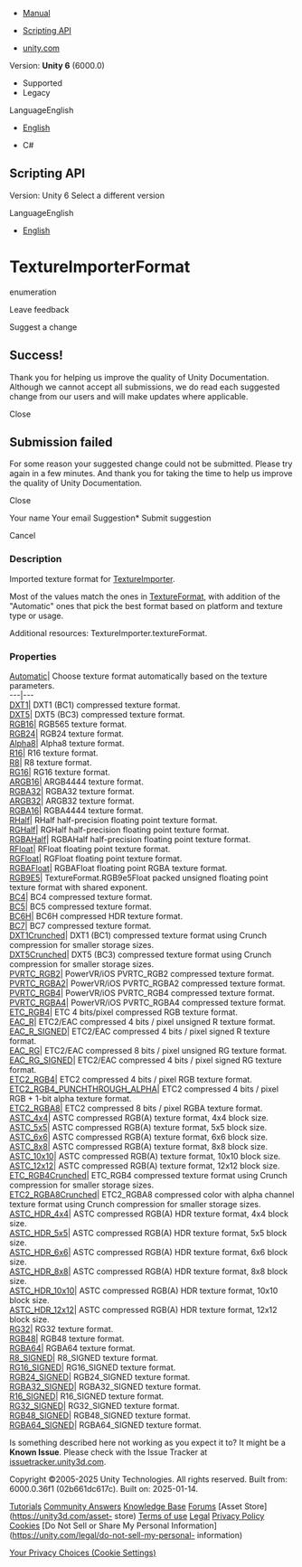 [ ]()

  * [Manual](../Manual/index.html)
  * [Scripting API](../ScriptReference/index.html)

  * [unity.com](https://unity.com/)

Version: **Unity 6** (6000.0)

  * Supported
  * Legacy

LanguageEnglish

  * [English]()

  * C#

[ ](https://docs.unity3d.com)

## Scripting API

Version: Unity 6 Select a different version

LanguageEnglish

  * [English]()

# TextureImporterFormat

enumeration

Leave feedback

Suggest a change

## Success!

Thank you for helping us improve the quality of Unity Documentation. Although
we cannot accept all submissions, we do read each suggested change from our
users and will make updates where applicable.

Close

## Submission failed

For some reason your suggested change could not be submitted. Please <a>try
again</a> in a few minutes. And thank you for taking the time to help us
improve the quality of Unity Documentation.

Close

Your name Your email Suggestion* Submit suggestion

Cancel

[ ]()

### Description

Imported texture format for [TextureImporter](TextureImporter.html).

Most of the values match the ones in [TextureFormat](TextureFormat.html), with
addition of the "Automatic" ones that pick the best format based on platform
and texture type or usage.  
  
Additional resources: TextureImporter.textureFormat.

### Properties

[Automatic](TextureImporterFormat.Automatic.html)| Choose texture format
automatically based on the texture parameters.  
---|---  
[DXT1](TextureImporterFormat.DXT1.html)|  DXT1 (BC1) compressed texture
format.  
[DXT5](TextureImporterFormat.DXT5.html)|  DXT5 (BC3) compressed texture
format.  
[RGB16](TextureImporterFormat.RGB16.html)|  RGB565 texture format.  
[RGB24](TextureImporterFormat.RGB24.html)|  RGB24 texture format.  
[Alpha8](TextureImporterFormat.Alpha8.html)|  Alpha8 texture format.  
[R16](TextureImporterFormat.R16.html)|  R16 texture format.  
[R8](TextureImporterFormat.R8.html)|  R8 texture format.  
[RG16](TextureImporterFormat.RG16.html)|  RG16 texture format.  
[ARGB16](TextureImporterFormat.ARGB16.html)|  ARGB4444 texture format.  
[RGBA32](TextureImporterFormat.RGBA32.html)|  RGBA32 texture format.  
[ARGB32](TextureImporterFormat.ARGB32.html)|  ARGB32 texture format.  
[RGBA16](TextureImporterFormat.RGBA16.html)|  RGBA4444 texture format.  
[RHalf](TextureImporterFormat.RHalf.html)|  RHalf half-precision floating
point texture format.  
[RGHalf](TextureImporterFormat.RGHalf.html)|  RGHalf half-precision floating
point texture format.  
[RGBAHalf](TextureImporterFormat.RGBAHalf.html)|  RGBAHalf half-precision
floating point texture format.  
[RFloat](TextureImporterFormat.RFloat.html)|  RFloat floating point texture
format.  
[RGFloat](TextureImporterFormat.RGFloat.html)|  RGFloat floating point texture
format.  
[RGBAFloat](TextureImporterFormat.RGBAFloat.html)|  RGBAFloat floating point
RGBA texture format.  
[RGB9E5](TextureImporterFormat.RGB9E5.html)|  TextureFormat.RGB9e5Float packed
unsigned floating point texture format with shared exponent.  
[BC4](TextureImporterFormat.BC4.html)|  BC4 compressed texture format.  
[BC5](TextureImporterFormat.BC5.html)|  BC5 compressed texture format.  
[BC6H](TextureImporterFormat.BC6H.html)|  BC6H compressed HDR texture format.  
[BC7](TextureImporterFormat.BC7.html)|  BC7 compressed texture format.  
[DXT1Crunched](TextureImporterFormat.DXT1Crunched.html)| DXT1 (BC1) compressed
texture format using Crunch compression for smaller storage sizes.  
[DXT5Crunched](TextureImporterFormat.DXT5Crunched.html)| DXT5 (BC3) compressed
texture format using Crunch compression for smaller storage sizes.  
[PVRTC_RGB2](TextureImporterFormat.PVRTC_RGB2.html)| PowerVR/iOS PVRTC_RGB2
compressed texture format.  
[PVRTC_RGBA2](TextureImporterFormat.PVRTC_RGBA2.html)| PowerVR/iOS PVRTC_RGBA2
compressed texture format.  
[PVRTC_RGB4](TextureImporterFormat.PVRTC_RGB4.html)| PowerVR/iOS PVRTC_RGB4
compressed texture format.  
[PVRTC_RGBA4](TextureImporterFormat.PVRTC_RGBA4.html)| PowerVR/iOS PVRTC_RGBA4
compressed texture format.  
[ETC_RGB4](TextureImporterFormat.ETC_RGB4.html)| ETC 4 bits/pixel compressed
RGB texture format.  
[EAC_R](TextureImporterFormat.EAC_R.html)| ETC2/EAC compressed 4 bits / pixel
unsigned R texture format.  
[EAC_R_SIGNED](TextureImporterFormat.EAC_R_SIGNED.html)| ETC2/EAC compressed 4
bits / pixel signed R texture format.  
[EAC_RG](TextureImporterFormat.EAC_RG.html)| ETC2/EAC compressed 8 bits /
pixel unsigned RG texture format.  
[EAC_RG_SIGNED](TextureImporterFormat.EAC_RG_SIGNED.html)| ETC2/EAC compressed
4 bits / pixel signed RG texture format.  
[ETC2_RGB4](TextureImporterFormat.ETC2_RGB4.html)| ETC2 compressed 4 bits /
pixel RGB texture format.  
[ETC2_RGB4_PUNCHTHROUGH_ALPHA](TextureImporterFormat.ETC2_RGB4_PUNCHTHROUGH_ALPHA.html)|
ETC2 compressed 4 bits / pixel RGB + 1-bit alpha texture format.  
[ETC2_RGBA8](TextureImporterFormat.ETC2_RGBA8.html)| ETC2 compressed 8 bits /
pixel RGBA texture format.  
[ASTC_4x4](TextureImporterFormat.ASTC_4x4.html)| ASTC compressed RGB(A)
texture format, 4x4 block size.  
[ASTC_5x5](TextureImporterFormat.ASTC_5x5.html)| ASTC compressed RGB(A)
texture format, 5x5 block size.  
[ASTC_6x6](TextureImporterFormat.ASTC_6x6.html)| ASTC compressed RGB(A)
texture format, 6x6 block size.  
[ASTC_8x8](TextureImporterFormat.ASTC_8x8.html)| ASTC compressed RGB(A)
texture format, 8x8 block size.  
[ASTC_10x10](TextureImporterFormat.ASTC_10x10.html)| ASTC compressed RGB(A)
texture format, 10x10 block size.  
[ASTC_12x12](TextureImporterFormat.ASTC_12x12.html)| ASTC compressed RGB(A)
texture format, 12x12 block size.  
[ETC_RGB4Crunched](TextureImporterFormat.ETC_RGB4Crunched.html)| ETC_RGB4
compressed texture format using Crunch compression for smaller storage sizes.  
[ETC2_RGBA8Crunched](TextureImporterFormat.ETC2_RGBA8Crunched.html)|
ETC2_RGBA8 compressed color with alpha channel texture format using Crunch
compression for smaller storage sizes.  
[ASTC_HDR_4x4](TextureImporterFormat.ASTC_HDR_4x4.html)| ASTC compressed
RGB(A) HDR texture format, 4x4 block size.  
[ASTC_HDR_5x5](TextureImporterFormat.ASTC_HDR_5x5.html)| ASTC compressed
RGB(A) HDR texture format, 5x5 block size.  
[ASTC_HDR_6x6](TextureImporterFormat.ASTC_HDR_6x6.html)| ASTC compressed
RGB(A) HDR texture format, 6x6 block size.  
[ASTC_HDR_8x8](TextureImporterFormat.ASTC_HDR_8x8.html)| ASTC compressed
RGB(A) HDR texture format, 8x8 block size.  
[ASTC_HDR_10x10](TextureImporterFormat.ASTC_HDR_10x10.html)| ASTC compressed
RGB(A) HDR texture format, 10x10 block size.  
[ASTC_HDR_12x12](TextureImporterFormat.ASTC_HDR_12x12.html)| ASTC compressed
RGB(A) HDR texture format, 12x12 block size.  
[RG32](TextureImporterFormat.RG32.html)|  RG32 texture format.  
[RGB48](TextureImporterFormat.RGB48.html)|  RGB48 texture format.  
[RGBA64](TextureImporterFormat.RGBA64.html)|  RGBA64 texture format.  
[R8_SIGNED](TextureImporterFormat.R8_SIGNED.html)|  R8_SIGNED texture format.  
[RG16_SIGNED](TextureImporterFormat.RG16_SIGNED.html)|  RG16_SIGNED texture
format.  
[RGB24_SIGNED](TextureImporterFormat.RGB24_SIGNED.html)|  RGB24_SIGNED texture
format.  
[RGBA32_SIGNED](TextureImporterFormat.RGBA32_SIGNED.html)|  RGBA32_SIGNED
texture format.  
[R16_SIGNED](TextureImporterFormat.R16_SIGNED.html)|  R16_SIGNED texture
format.  
[RG32_SIGNED](TextureImporterFormat.RG32_SIGNED.html)|  RG32_SIGNED texture
format.  
[RGB48_SIGNED](TextureImporterFormat.RGB48_SIGNED.html)|  RGB48_SIGNED texture
format.  
[RGBA64_SIGNED](TextureImporterFormat.RGBA64_SIGNED.html)|  RGBA64_SIGNED
texture format.  
  
Is something described here not working as you expect it to? It might be a
**Known Issue**. Please check with the Issue Tracker at
[issuetracker.unity3d.com](https://issuetracker.unity3d.com).

Copyright ©2005-2025 Unity Technologies. All rights reserved. Built from:
6000.0.36f1 (02b661dc617c). Built on: 2025-01-14.

[Tutorials](https://unity3d.com/learn) [Community
Answers](https://answers.unity3d.com) [Knowledge
Base](https://support.unity3d.com/hc/en-us)
[Forums](https://forum.unity3d.com) [Asset Store](https://unity3d.com/asset-
store) [Terms of use](https://docs.unity3d.com/Manual/TermsOfUse.html)
[Legal](https://unity.com/legal) [Privacy
Policy](https://unity.com/legal/privacy-policy)
[Cookies](https://unity.com/legal/cookie-policy) [Do Not Sell or Share My
Personal Information](https://unity.com/legal/do-not-sell-my-personal-
information)

[Your Privacy Choices (Cookie Settings)](javascript:void\(0\);)

